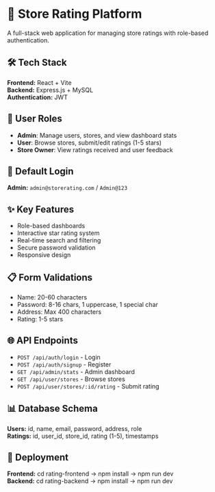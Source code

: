 # 🏪 Store Rating Platform

A full-stack web application for managing store ratings with role-based authentication.

## 🛠 Tech Stack

**Frontend:** React + Vite  
**Backend:** Express.js + MySQL  
**Authentication:** JWT

## 👥 User Roles

- **Admin**: Manage users, stores, and view dashboard stats
- **User**: Browse stores, submit/edit ratings (1-5 stars)  
- **Store Owner**: View ratings received and user feedback
## 🔑 Default Login

**Admin:** `admin@storerating.com` / `Admin@123`

## ✨ Key Features

- Role-based dashboards
- Interactive star rating system
- Real-time search and filtering
- Secure password validation
- Responsive design

## 📋 Form Validations

- Name: 20-60 characters
- Password: 8-16 chars, 1 uppercase, 1 special char
- Address: Max 400 characters
- Rating: 1-5 stars

## 🌐 API Endpoints

- `POST /api/auth/login` - Login
- `POST /api/auth/signup` - Register  
- `GET /api/admin/stats` - Admin dashboard
- `GET /api/user/stores` - Browse stores
- `POST /api/user/stores/:id/rating` - Submit rating

## 📊 Database Schema

**Users:** id, name, email, password, address, role  
**Ratings:** id, user_id, store_id, rating (1-5), timestamps

## 🚀 Deployment

**Frontend:** cd rating-frontend -> npm install -> npm run dev  
**Backend:** cd rating-backend -> npm install -> npm run dev 
